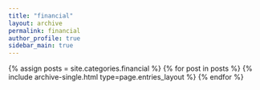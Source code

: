```yaml
---
title: "financial"
layout: archive
permalink: financial
author_profile: true
sidebar_main: true
---
```



{% assign posts = site.categories.financial %}
{% for post in posts %} {% include archive-single.html type=page.entries_layout %} {% endfor %}
